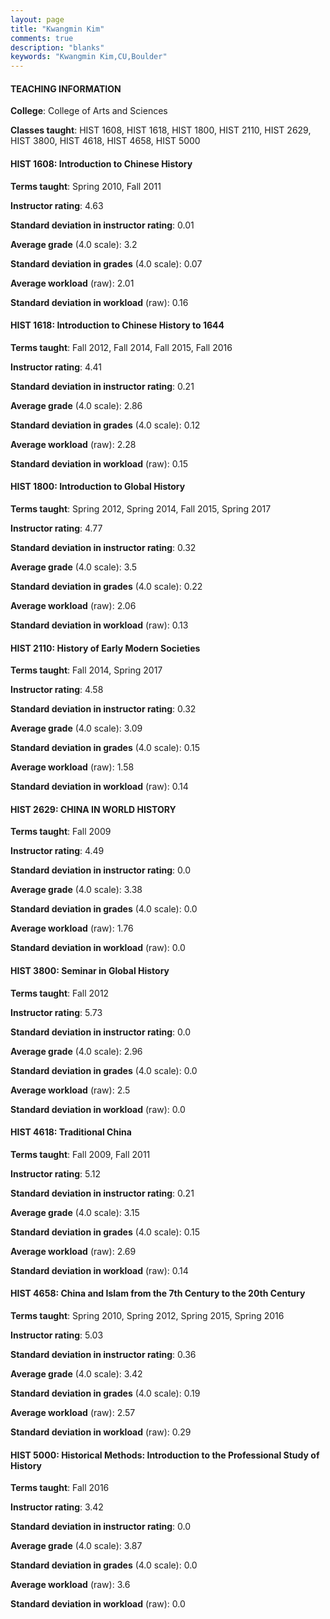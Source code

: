 ```yaml
---
layout: page
title: "Kwangmin Kim" 
comments: true
description: "blanks"
keywords: "Kwangmin Kim,CU,Boulder"
---
```

<head>
<script src="https://ajax.googleapis.com/ajax/libs/jquery/2.1.3/jquery.min.js"></script>
<script src="https://dl.dropboxusercontent.com/s/pc42nxpaw1ea4o9/highcharts.js?dl=0"></script>
<!-- <script src="../assets/js/highcharts.js"></script> -->
<style type="text/css">@font-face {
	font-family: "Bebas Neue";
	src: url(https://www.filehosting.org/file/details/544349/BebasNeue Regular.otf) format("opentype");
	}
	h1.Bebas { 
		font-family: "Bebas Neue", Verdana, Tahoma;
	}
</style>
</head>
	   
#### TEACHING INFORMATION

**College**: College of Arts and Sciences

**Classes taught**: HIST 1608, HIST 1618, HIST 1800, HIST 2110, HIST 2629, HIST 3800, HIST 4618, HIST 4658, HIST 5000

#### HIST 1608: Introduction to Chinese History

**Terms taught**: Spring 2010, Fall 2011

**Instructor rating**: 4.63

**Standard deviation in instructor rating**: 0.01

**Average grade** (4.0 scale): 3.2

**Standard deviation in grades** (4.0 scale): 0.07

**Average workload** (raw): 2.01

**Standard deviation in workload** (raw): 0.16

#### HIST 1618: Introduction to Chinese History to 1644

**Terms taught**: Fall 2012, Fall 2014, Fall 2015, Fall 2016

**Instructor rating**: 4.41

**Standard deviation in instructor rating**: 0.21

**Average grade** (4.0 scale): 2.86

**Standard deviation in grades** (4.0 scale): 0.12

**Average workload** (raw): 2.28

**Standard deviation in workload** (raw): 0.15

#### HIST 1800: Introduction to Global History

**Terms taught**: Spring 2012, Spring 2014, Fall 2015, Spring 2017

**Instructor rating**: 4.77

**Standard deviation in instructor rating**: 0.32

**Average grade** (4.0 scale): 3.5

**Standard deviation in grades** (4.0 scale): 0.22

**Average workload** (raw): 2.06

**Standard deviation in workload** (raw): 0.13

#### HIST 2110: History of Early Modern Societies

**Terms taught**: Fall 2014, Spring 2017

**Instructor rating**: 4.58

**Standard deviation in instructor rating**: 0.32

**Average grade** (4.0 scale): 3.09

**Standard deviation in grades** (4.0 scale): 0.15

**Average workload** (raw): 1.58

**Standard deviation in workload** (raw): 0.14

#### HIST 2629: CHINA IN WORLD HISTORY

**Terms taught**: Fall 2009

**Instructor rating**: 4.49

**Standard deviation in instructor rating**: 0.0

**Average grade** (4.0 scale): 3.38

**Standard deviation in grades** (4.0 scale): 0.0

**Average workload** (raw): 1.76

**Standard deviation in workload** (raw): 0.0

#### HIST 3800: Seminar in Global History

**Terms taught**: Fall 2012

**Instructor rating**: 5.73

**Standard deviation in instructor rating**: 0.0

**Average grade** (4.0 scale): 2.96

**Standard deviation in grades** (4.0 scale): 0.0

**Average workload** (raw): 2.5

**Standard deviation in workload** (raw): 0.0

#### HIST 4618: Traditional China

**Terms taught**: Fall 2009, Fall 2011

**Instructor rating**: 5.12

**Standard deviation in instructor rating**: 0.21

**Average grade** (4.0 scale): 3.15

**Standard deviation in grades** (4.0 scale): 0.15

**Average workload** (raw): 2.69

**Standard deviation in workload** (raw): 0.14

#### HIST 4658: China and Islam from the 7th Century to the 20th Century

**Terms taught**: Spring 2010, Spring 2012, Spring 2015, Spring 2016

**Instructor rating**: 5.03

**Standard deviation in instructor rating**: 0.36

**Average grade** (4.0 scale): 3.42

**Standard deviation in grades** (4.0 scale): 0.19

**Average workload** (raw): 2.57

**Standard deviation in workload** (raw): 0.29

#### HIST 5000: Historical Methods: Introduction to the Professional Study of History

**Terms taught**: Fall 2016

**Instructor rating**: 3.42

**Standard deviation in instructor rating**: 0.0

**Average grade** (4.0 scale): 3.87

**Standard deviation in grades** (4.0 scale): 0.0

**Average workload** (raw): 3.6

**Standard deviation in workload** (raw): 0.0

